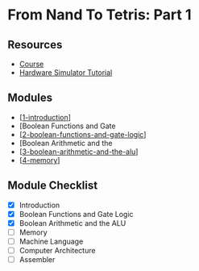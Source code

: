 From Nand To Tetris: Part 1
===

Resources
---

- [ Course](https://www.coursera.org/learn/build-a-computer/home/welcome)
- [Hardware Simulator Tutorial](https://b1391bd6-da3d-477d-8c01-38cdf774495a.filesusr.com/ugd/44046b_bfd91435260748439493a60a8044ade6.pdf)

Modules
---

- [[1-introduction]]
- [Boolean Functions and Gate
- [[2-boolean-functions-and-gate-logic]]
- [Boolean Arithmetic and the
- [[3-boolean-arithmetic-and-the-alu]]
- [[4-memory]]

Module Checklist
---

- [x] Introduction
- [x] Boolean Functions and Gate Logic
- [x] Boolean Arithmetic and the ALU
- [ ] Memory
- [ ] Machine Language
- [ ] Computer Architecture
- [ ] Assembler

[//begin]: # "Autogenerated link references for markdown compatibility"
[1-introduction]: 1-introduction.md "Introduction"
[2-boolean-functions-and-gate-logic]: 2-boolean-functions-and-gate-logic.md "Boolean Functions and Gate Logic"
[3-boolean-arithmetic-and-the-alu]: 3-boolean-arithmetic-and-the-alu.md "Boolean Arithmetic and the ALU"
[4-memory]: 4-memory.md "Memory"
[//end]: # "Autogenerated link references"
